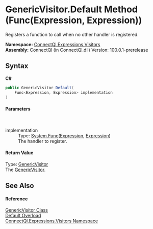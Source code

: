 # GenericVisitor.Default Method (Func(Expression, Expression))
 

Registers a function to call when no other handler is registered.

**Namespace:**&nbsp;<a href="N_ConnectQl_Expressions_Visitors">ConnectQl.Expressions.Visitors</a><br />**Assembly:**&nbsp;ConnectQl (in ConnectQl.dll) Version: 100.0.1-prerelease

## Syntax

**C#**<br />
``` C#
public GenericVisitor Default(
	Func<Expression, Expression> implementation
)
```


#### Parameters
&nbsp;<dl><dt>implementation</dt><dd>Type: <a href="http://msdn2.microsoft.com/en-us/library/bb549151" target="_blank">System.Func</a>(<a href="http://msdn2.microsoft.com/en-us/library/bb356138" target="_blank">Expression</a>, <a href="http://msdn2.microsoft.com/en-us/library/bb356138" target="_blank">Expression</a>)<br />The handler to register.</dd></dl>

#### Return Value
Type: <a href="T_ConnectQl_Expressions_Visitors_GenericVisitor">GenericVisitor</a><br />The <a href="T_ConnectQl_Expressions_Visitors_GenericVisitor">GenericVisitor</a>.

## See Also


#### Reference
<a href="T_ConnectQl_Expressions_Visitors_GenericVisitor">GenericVisitor Class</a><br /><a href="Overload_ConnectQl_Expressions_Visitors_GenericVisitor_Default">Default Overload</a><br /><a href="N_ConnectQl_Expressions_Visitors">ConnectQl.Expressions.Visitors Namespace</a><br />
